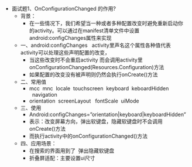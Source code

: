 - 面试题1、OnConfigurationChanged 的作用?
	- 背景：
		- 在一些情况下，我们希望当一种或者多种配置改变时避免重新启动你的activity。可以通过在manifest清单文件中设置 android:configChanges属性来实现
	- 一、android:configChanges   activity里声名这个属性各种值代表activity可以处理这些声明配置的改变，
		- 当这些改变时不会重启activity 而会调用activity里onConfigurationChanged(Resources.Configuration)方法
		- 如果配置的改变没有被声明则仍然会执行onCreate()方法
	- 二、常用值
		- mcc  mnc  locale  touchscreen  keyboard  keboardHidden   navigation
		- orientation  screenLayout   fontScale  uiMode
	- 三、使用
		- Android:configChanges=”orientation|keyboard|keyboardHidden”
		- 表示：改变屏幕方向，弹出软键盘，隐藏软键盘时不会调用onCreate()方法
		- 而执行activity中的onConfigurationChanged()方法
	- 四、应用场景：
		- 在搜索的界面用到了  弹出隐藏软键盘
		- 折叠屏适配：主要设置ui尺寸